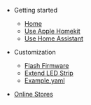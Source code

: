 * Getting started
  * [Home](/)
  * [Use Apple Homekit](/guide)
  * [Use Home Assistant](/guide-ha)
    
* Customization
  * [Flash Firmware](/flash)
  * [Extend LED Strip](/extend)
  * [Example.yaml](/hass)

* [Online Stores](/store)
